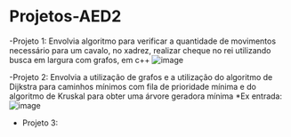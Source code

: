 # Projetos-AED2 
-Projeto 1: Envolvia algoritmo para verificar a quantidade de movimentos necessário para um cavalo, no xadrez, realizar cheque no rei utilizando busca em largura com grafos, em c++
![image](https://github.com/user-attachments/assets/a990b1d0-2fca-4888-b022-3bf0175e4ff3)

-Projeto 2: Envolvia a utilização de grafos e a utilização do algoritmo de Dijkstra para caminhos mínimos com fila de prioridade mínima e do algoritmo de Kruskal para obter uma árvore geradora mínima
*Ex entrada:
![image](https://github.com/user-attachments/assets/6a641b72-614e-4b8d-b1f6-303e6570bd23)

- Projeto 3:
